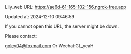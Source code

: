 Lily_web URL: https://ae6d-61-165-102-156.ngrok-free.app

Updated at: 2024-12-10 09:46:59

If you cannot open this URL, the server might be down.

Please contact: 

goley04@foxmail.com Or Wechat:GL_yeaH
